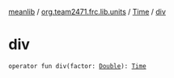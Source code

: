 [meanlib](../../index.md) / [org.team2471.frc.lib.units](../index.md) / [Time](index.md) / [div](./div.md)

# div

`operator fun div(factor: `[`Double`](https://kotlinlang.org/api/latest/jvm/stdlib/kotlin/-double/index.html)`): `[`Time`](index.md)